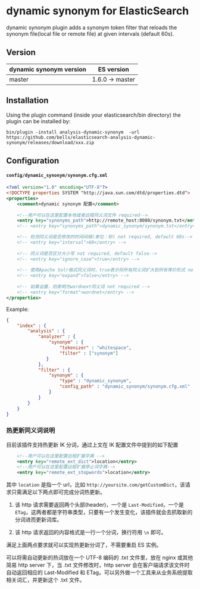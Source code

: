 dynamic synonym for ElasticSearch
==================================

dynamic synonym plugin adds a synonym token filter that reloads the synonym file(local file or remote file) at given intervals (default 60s).

Version
-------------

dynamic synonym version | ES version
-----------|-----------
master | 1.6.0 -> master

Installation
--------------

Using the plugin command (inside your elasticsearch/bin directory) the plugin can be installed by:
```
bin/plugin -install analysis-dynamic-synonym  -url https://github.com/bells/elasticsearch-analysis-dynamic-synonym/releases/download/xxx.zip
```

Configuration
-------------

#### `config/dynamic_synonym/synonym.cfg.xml`

```xml
<?xml version="1.0" encoding="UTF-8"?>
<!DOCTYPE properties SYSTEM "http://java.sun.com/dtd/properties.dtd">
<properties>
	<comment>dynamic synonym 配置</comment>
	
	<!--用户可以在这里配置本地或者远程同义词文件 required-->
	<entry key="synonyms_path">http://remote_host:8080/synonym.txt</entry>
	<!-- <entry key="synonyms_path">dynamic_synonym/synonym.txt</entry> -->

	<!-- 检测同义词是否修改的时间间隔(单位：秒) not required, default 60s-->
	<!-- <entry key="interval">60</entry> -->
	
	<!-- 同义词是否区分大小写 not required, default false-->
	<!-- <entry key="ignore_case">true</entry> -->
	
	<!-- 使用Apache Solr格式同义词时，true表示将所有同义词扩大到所有等价形式 not required, default false -->
	<!-- <entry key="expand">false</entry> -->
	
	<!-- 如果设置，则表明为wordnext同义词 not required -->
	<!-- <entry key="format">wordnet</entry> -->
</properties>
```

Example:

```json
{
	"index" : {
	    "analysis" : {
	        "analyzer" : {
	            "synonym" : {
	                "tokenizer" : "whitespace",
	                "filter" : ["synonym"]
 	           }
	        },
	        "filter" : {
	            "synonym" : {
	                "type" : "dynamic_synonym",
	                "config_path" : "dynamic_synonym/synonym.cfg.xml"  # not required, default: dynamic_synonym/synonym.cfg.xml
	            }
	        }
	    }
	}
}
```

### 热更新同义词说明

目前该插件支持热更新 IK 分词，通过上文在 IK 配置文件中提到的如下配置

```xml
 	<!--用户可以在这里配置远程扩展字典 -->
	<entry key="remote_ext_dict">location</entry>
 	<!--用户可以在这里配置远程扩展停止词字典-->
	<entry key="remote_ext_stopwords">location</entry>
```

其中 `location` 是指一个 url，比如 `http://yoursite.com/getCustomDict`，该请求只需满足以下两点即可完成分词热更新。

1. 该 http 请求需要返回两个头部(header)，一个是 `Last-Modified`，一个是 `ETag`，这两者都是字符串类型，只要有一个发生变化，该插件就会去抓取新的分词进而更新词库。

2. 该 http 请求返回的内容格式是一行一个分词，换行符用 `\n` 即可。

满足上面两点要求就可以实现热更新分词了，不需要重启 ES 实例。

可以将需自动更新的热词放在一个 UTF-8 编码的 .txt 文件里，放在 nginx 或其他简易 http server 下，当 .txt 文件修改时，http server 会在客户端请求该文件时自动返回相应的 Last-Modified 和 ETag。可以另外做一个工具来从业务系统提取相关词汇，并更新这个 .txt 文件。